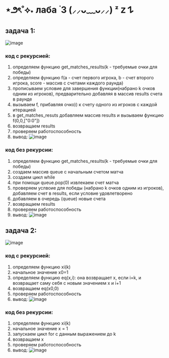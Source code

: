 # ⋆౨ৎ˚⟡˖ лаба ࣪ 3 (⸝⸝ᴗ﹏ᴗ⸝⸝) ᶻ 𝗓 𐰁
## задача 1:
![image](https://github.com/user-attachments/assets/7b229172-ecab-40df-a29a-0be59bc7c926)

### код с рекурсией:
1. определяем функцию get_matches_results(k - требуемые очки для победы)
2. определяем функцию f(a - счет первого игрока, b - счет второго игрока, score - массив с счетами каждого раунда)
3. прописываем условие для завершения функции(набрано k очков одним из игроков), предварительно добавляя в массив results счета в раунде
4. вызываем f, прибавляя очко)) к счету одного из игроков с каждой итерацией
5. в get_matches_resuts добавляем массив results и вызываем функцию f(0,0,["0:0"])
6. возвращаем results
7. проверяем работоспособность
8. вывод:
![image](https://github.com/user-attachments/assets/3ae128d4-c145-4a90-85ce-4352e9160596)

### код без рекурсии:
1. определяем функцию get_matches_results(k - требуемые очки для победы)
2. создаем массив queue с начальным счетом матча
3. создаем цикл while
4. при помощи queue.pop(0) извлекаем счет матча
5. проверяем услвоие для победы (набрано k очков одним из игроков), добавляем счет в results, если условие удовлетворено
6. добавляем в очередь (queue) новые счета
7. возвращаем results
8. проверяем работоспособность
9. вывод:
![image](https://github.com/user-attachments/assets/4123e3da-9af4-4fe4-b62c-4d77ff1dac7f)

## задача 2:
![image](https://github.com/user-attachments/assets/b66d67a8-01e3-4b5a-b05b-eccb9619f97f)

### код с рекурсией:
1. определяем функцию xi(k)
2. начальное значение x0=1
3. определяем функцию eq(x,i): она возвращает x, если i=k, и возвращает саму себя с новым значением x и i+1
4. возвращаем eq(x0,0)
5. проверяем работоспособность
6. вывод:
![image](https://github.com/user-attachments/assets/48469110-24d0-4b0d-9313-c225145b8ebe)


### код без рекурсии:
1. определяем функцию xi(k)
2. начальное значение x = 1
3. запускаем цикл for с данным выражением до k
4. возвращаем x
5. проверяем работоспособность
6. вывод:
![image](https://github.com/user-attachments/assets/c36f39ed-0fe2-4763-ab5a-b0bd277a4632)
